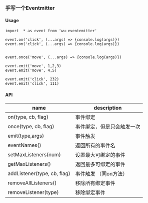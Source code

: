 
### 手写一个Eventmitter

#### Usage

```
import  * as event from 'wu-eventemitter'

event.on('click', (...args) => {console.log(args)})
event.on('click', (...args) => {console.log(args)})


event.once('move', (...args) => {console.log(args)})

event.emit('move', 1,2,3)
event.emit('move', 4,5)

event.emit('click', 232)
event.emit('click', 111)
```

#### API

| name      | description                                          | 
| --------- | ---------------------------------------------------- | 
| on(type, cb, flag)        | 事件绑定                                              | 
| once(type, cb, flag)      | 事件绑定，但是只会触发一次                              | 
| emit(type,args)     | 事件触发                                              | 
| eventNames() | 返回所有的事件名                                       | 
| setMaxListeners(num)   | 设置最大可绑定的事件                              | 
| getMaxListeners()      | 返回最多可绑定的事件                                              | 
| addListener(type, cb, flag)      | 事件触发 （同on方法）                                             | 
| removeAllListeners()      | 移除所有绑定事件                                              | 
| removeListener(type)      | 移除绑定事件                                              | 
